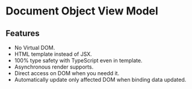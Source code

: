 # Document Object View Model

## Features

- No Virtual DOM.
- HTML template instead of JSX.
- 100% type safety with TypeScript even in template.
- Asynchronous render supports.
- Direct access on DOM when you needd it.
- Automatically update only affected DOM when binding data updated.
